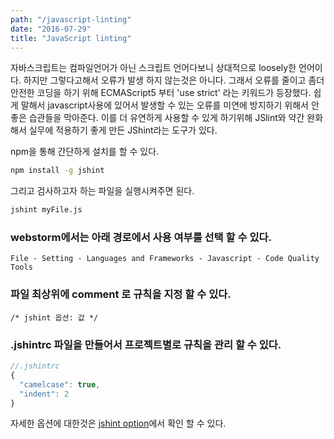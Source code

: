 ```yaml
---
path: "/javascript-linting"
date: "2016-07-29"
title: "JavaScript linting"
---
```


자바스크립트는 컴파일언어가 아닌 스크립트 언어다보니 상대적으로 loosely한 언어이다.
하지만 그렇다고해서 오류가 발생 하지 않는것은 아니다. 그래서 오류를 줄이고 좀더 안전한 코딩을 하기 위해 ECMAScript5 부터 'use strict' 라는 키워드가 등장했다. 쉽게 말해서 javascript사용에 있어서 발생할 수 있는 오류를 미연에 방지하기 위해서 안좋은 습관들을 막아준다.
이를 더 유연하게 사용할 수 있게 하기위해 JSlint와 약간 완화해서 실무에 적용하기 좋게 만든 JShint라는 도구가 있다.

npm을 통해 간단하게 설치를 할 수 있다.

```sh
npm install -g jshint
```

그리고 검사하고자 하는 파일을 실행시켜주면 된다.

```sh
jshint myFile.js
```

### webstorm에서는 아래 경로에서 사용 여부를 선택 할 수 있다.

```
File - Setting - Languages and Frameworks - Javascript - Code Quality Tools 
```


### 파일 최상위에  comment 로 규칙을 지정 할 수 있다.

```
/* jshint 옵션: 값 */
```

### .jshintrc 파일을 만들어서 프로젝트별로 규칙을 관리 할 수 있다.

```js
//.jshintrc
{
  "camelcase": true,
  "indent": 2
}
```

자세한 옵션에 대한것은 <a href="http://jshint.com/docs/options/" target="_blank">jshint option</a>에서 확인 할 수 있다.